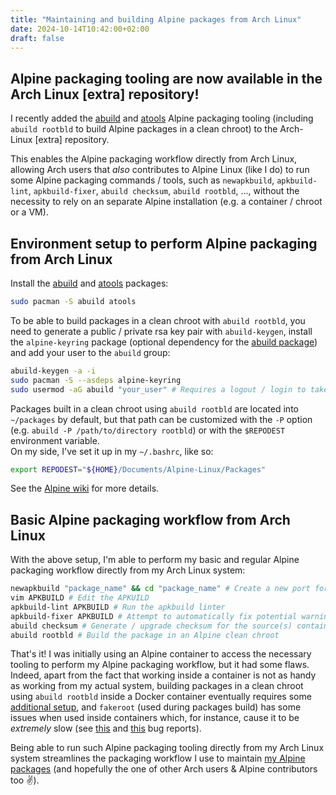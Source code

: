 ```yaml
---
title: "Maintaining and building Alpine packages from Arch Linux"
date: 2024-10-14T10:42:00+02:00
draft: false
---
```


## Alpine packaging tooling are now available in the Arch Linux [extra] repository!

I recently added the [abuild](https://gitlab.alpinelinux.org/alpine/abuild) and [atools](https://gitlab.alpinelinux.org/Leo/atools) Alpine packaging tooling (including `abuild rootbld` to build Alpine packages in a clean chroot) to the Arch-Linux [extra] repository.

This enables the Alpine packaging workflow directly from Arch Linux, allowing Arch users that *also* contributes to Alpine Linux (like I do) to run some Alpine packaging commands / tools, such as `newapkbuild`, `apkbuild-lint`, `apkbuild-fixer`, `abuild checksum`, `abuild rootbld`, ..., without the necessity to rely on an separate Alpine installation (e.g. a container / chroot or a VM).

## Environment setup to perform Alpine packaging from Arch Linux

Install the [abuild](https://archlinux.org/packages/extra/x86_64/abuild/) and [atools](https://archlinux.org/packages/extra/x86_64/atools/) packages:

```bash
sudo pacman -S abuild atools
```

To be able to build packages in a clean chroot with `abuild rootbld`, you need to generate a public / private rsa key pair with `abuild-keygen`, install the `alpine-keyring` package (optional dependency for the [abuild package](https://archlinux.org/packages/extra/x86_64/abuild/)) and add your user to the `abuild` group:

```bash
abuild-keygen -a -i
sudo pacman -S --asdeps alpine-keyring
sudo usermod -aG abuild "your_user" # Requires a logout / login to take effect
```

Packages built in a clean chroot using `abuild rootbld` are located into `~/packages` by default, but that path can be customized with the `-P` option (e.g. `abuild -P /path/to/directory rootbld`) or with the `$REPODEST` environment variable.  
On my side, I've set it up in my `~/.bashrc`, like so:

```bash
export REPODEST="${HOME}/Documents/Alpine-Linux/Packages"
```

See the [Alpine wiki](https://wiki.alpinelinux.org/wiki/Creating_an_Alpine_package#Setup_your_system_and_account) for more details.

## Basic Alpine packaging workflow from Arch Linux

With the above setup, I'm able to perform my basic and regular Alpine packaging workflow directly from my Arch Linux system:

```bash
newapkbuild "package_name" && cd "package_name" # Create a new port for a package and `cd` into it
vim APKBUILD # Edit the APKUILD
apkbuild-lint APKBUILD # Run the apkbuild linter
apkbuild-fixer APKBUILD # Attempt to automatically fix potential warnings raised by `apkbuild-lint`
abuild checksum # Generate / upgrade checksum for the source(s) contained in the APKBUILD source array
abuild rootbld # Build the package in an Alpine clean chroot
```

That's it! I was initially using an Alpine container to access the necessary tooling to perform my Alpine packaging workflow, but it had some flaws. Indeed, apart from the fact that working inside a container is not as handy as working from my actual system, building packages in a clean chroot using `abuild rootbld` inside a Docker container eventually requires some [additional setup](https://wiki.alpinelinux.org/wiki/Build_with_abuild_rootbld_in_Docker_container), and `fakeroot` (used during packages build) has some issues when used inside containers which, for instance, cause it to be *extremely* slow (see [this](https://github.com/moby/moby/issues/45436) and [this](https://github.com/moby/moby/issues/38814) bug reports).

Being able to run such Alpine packaging tooling directly from my Arch Linux system streamlines the packaging workflow I use to maintain [my Alpine packages](https://pkgs.alpinelinux.org/packages?name=&branch=edge&repo=&arch=&maintainer=Robin+Candau) (and hopefully the one of other Arch users & Alpine contributors too :v:).

